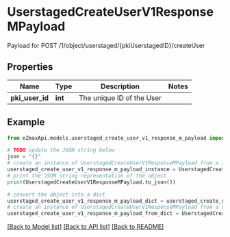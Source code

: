 # UserstagedCreateUserV1ResponseMPayload

Payload for POST /1/object/userstaged/{pkiUserstagedID}/createUser

## Properties

Name | Type | Description | Notes
------------ | ------------- | ------------- | -------------
**pki_user_id** | **int** | The unique ID of the User | 

## Example

```python
from eZmaxApi.models.userstaged_create_user_v1_response_m_payload import UserstagedCreateUserV1ResponseMPayload

# TODO update the JSON string below
json = "{}"
# create an instance of UserstagedCreateUserV1ResponseMPayload from a JSON string
userstaged_create_user_v1_response_m_payload_instance = UserstagedCreateUserV1ResponseMPayload.from_json(json)
# print the JSON string representation of the object
print(UserstagedCreateUserV1ResponseMPayload.to_json())

# convert the object into a dict
userstaged_create_user_v1_response_m_payload_dict = userstaged_create_user_v1_response_m_payload_instance.to_dict()
# create an instance of UserstagedCreateUserV1ResponseMPayload from a dict
userstaged_create_user_v1_response_m_payload_from_dict = UserstagedCreateUserV1ResponseMPayload.from_dict(userstaged_create_user_v1_response_m_payload_dict)
```
[[Back to Model list]](../README.md#documentation-for-models) [[Back to API list]](../README.md#documentation-for-api-endpoints) [[Back to README]](../README.md)


